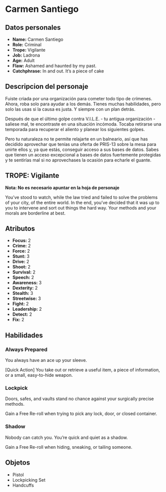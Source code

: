 
# Carmen Santiego

## Datos personales

* **Name:** Carmen Santiego
* **Role:** Criminal
* **Trope:** Vigilante
* **Job:** Ladrona
* **Age:** Adult
* **Flaw:** Ashamed and haunted by my past.
* **Catchphrase:** In and out. It’s a piece of cake

## Descripcion del personaje

Fuiste criada por una organización para cometer todo tipo de crímenes. Ahora, roba solo para ayudar a los demás. Tienes muchas habilidades, pero solo las usas si la causa es justa. Y siempre con un plan detrás.

Después de que el último golpe contra V.I.L.E. - tu antigua organización - saliese mal, te encontraste en una situación incómoda. Tocaba retirarse una temporada para recuperar el aliento y planear los siguientes golpes.

Pero tu naturaleza no te permite relajarte en un balneario, así que has decidido aprovechar que tenías una oferta de PRIS-13 sobre la mesa para unirte ellos y, ya que estás, conseguir acceso a sus bases de datos. Sabes que tienen un acceso excepcional a bases de datos fuertemente protegidas y te sentirías mal si no aprovechases la ocasión para echarle el guante.


## TROPE: Vigilante

**Nota: No es necesario apuntar en la hoja de personaje**

You’ve stood to watch, while the law tried and failed to solve the problems of your city, of the entire world. In the end, you’ve decided that it was up to you to intervene and sort out things the hard way. Your methods and your morals are borderline at best.

## Atributos

* **Focus:** 2
* **Crime:** 2
* **Force:** 2
* **Stunt:** 3
* **Drive:** 2
* **Shoot:** 2
* **Survival:** 2
* **Speech:** 2
* **Awareness:** 3
* **Dexterity:** 2
* **Stealth:** 3
* **Streetwise:** 3
* **Fight:** 2
* **Leadership:** 2
* **Detect:** 2
* **Fix:** 2


## Habilidades

### Always Prepared

You always have an ace up your sleeve.

[Quick Action] You take out or retrieve a useful item, a piece of information, or a small, easy-to-hide weapon.


### Lockpick

Doors, safes, and vaults stand no chance against your surgically precise methods.

Gain a Free Re-roll when trying to pick any lock, door, or closed container.


### Shadow

Nobody can catch you. You’re quick and quiet as a shadow.

Gain a Free Re-roll when hiding, sneaking, or tailing someone.




## Objetos

* Pistol
* Lockpicking Set
* Handcuffs

